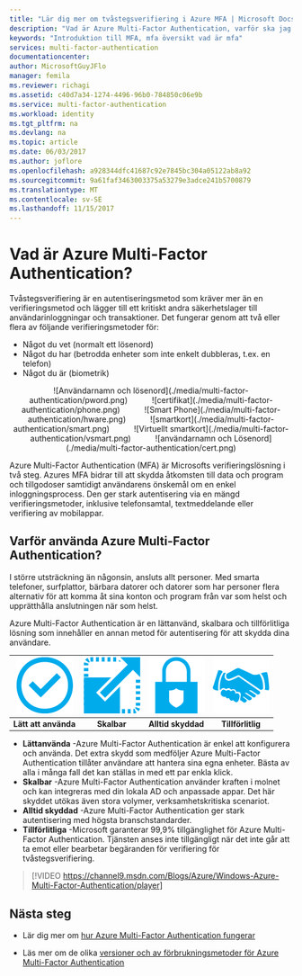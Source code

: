 ```yaml
---
title: "Lär dig mer om tvåstegsverifiering i Azure MFA | Microsoft Docs"
description: "Vad är Azure Multi-Factor Authentication, varför ska jag använda MFA, mer information om Multifaktorautentisering klienten och olika metoder och versioner som är tillgängliga. "
keywords: "Introduktion till MFA, mfa översikt vad är mfa"
services: multi-factor-authentication
documentationcenter: 
author: MicrosoftGuyJFlo
manager: femila
ms.reviewer: richagi
ms.assetid: c40d7a34-1274-4496-96b0-784850c06e9b
ms.service: multi-factor-authentication
ms.workload: identity
ms.tgt_pltfrm: na
ms.devlang: na
ms.topic: article
ms.date: 06/03/2017
ms.author: joflore
ms.openlocfilehash: a928344dfc41687c92e7845bc304a05122ab8a92
ms.sourcegitcommit: 9a61faf3463003375a53279e3adce241b5700879
ms.translationtype: MT
ms.contentlocale: sv-SE
ms.lasthandoff: 11/15/2017
---
```

# <a name="what-is-azure-multi-factor-authentication"></a>Vad är Azure Multi-Factor Authentication?
Tvåstegsverifiering är en autentiseringsmetod som kräver mer än en verifieringsmetod och lägger till ett kritiskt andra säkerhetslager till användarinloggningar och transaktioner. Det fungerar genom att två eller flera av följande verifieringsmetoder för:

* Något du vet (normalt ett lösenord)
* Något du har (betrodda enheter som inte enkelt dubbleras, t.ex. en telefon)
* Något du är (biometrik)

<center>![Användarnamn och lösenord](./media/multi-factor-authentication/pword.png) &nbsp; &nbsp; &nbsp; &nbsp; &nbsp; ![certifikat](./media/multi-factor-authentication/phone.png) &nbsp; &nbsp; &nbsp; &nbsp; &nbsp; ![Smart Phone](./media/multi-factor-authentication/hware.png) &nbsp; &nbsp; &nbsp; &nbsp; &nbsp; ![smartkort](./media/multi-factor-authentication/smart.png) &nbsp; &nbsp; &nbsp; &nbsp; &nbsp; ![Virtuellt smartkort](./media/multi-factor-authentication/vsmart.png) &nbsp; &nbsp; &nbsp; &nbsp; &nbsp; ![användarnamn och Lösenord](./media/multi-factor-authentication/cert.png)</center>

Azure Multi-Factor Authentication (MFA) är Microsofts verifieringslösning i två steg. Azures MFA bidrar till att skydda åtkomsten till data och program och tillgodoser samtidigt användarens önskemål om en enkel inloggningsprocess. Den ger stark autentisering via en mängd verifieringsmetoder, inklusive telefonsamtal, textmeddelande eller verifiering av mobilappar.

## <a name="why-use-azure-multi-factor-authentication"></a>Varför använda Azure Multi-Factor Authentication?
I större utsträckning än någonsin, ansluts allt personer. Med smarta telefoner, surfplattor, bärbara datorer och datorer som har personer flera alternativ för att komma åt sina konton och program från var som helst och upprätthålla anslutningen när som helst.

Azure Multi-Factor Authentication är en lättanvänd, skalbara och tillförlitliga lösning som innehåller en annan metod för autentisering för att skydda dina användare.

| ![Lätt att använda](./media/multi-factor-authentication/simple.png) | ![Skalbar](./media/multi-factor-authentication/scalable.png) | ![Alltid skyddad](./media/multi-factor-authentication/protected.png) | ![Tillförlitlig](./media/multi-factor-authentication/reliable.png) |
|:---:|:---:|:---:|:---:|
| **Lätt att använda** |**Skalbar** |**Alltid skyddad** |**Tillförlitlig** |

* **Lättanvända** -Azure Multi-Factor Authentication är enkel att konfigurera och använda. Det extra skydd som medföljer Azure Multi-Factor Authentication tillåter användare att hantera sina egna enheter. Bästa av alla i många fall det kan ställas in med ett par enkla klick.
* **Skalbar** -Azure Multi-Factor Authentication använder kraften i molnet och kan integreras med din lokala AD och anpassade appar. Det här skyddet utökas även stora volymer, verksamhetskritiska scenariot.
* **Alltid skyddad** -Azure Multi-Factor Authentication ger stark autentisering med högsta branschstandarder.
* **Tillförlitliga** -Microsoft garanterar 99,9% tillgänglighet för Azure Multi-Factor Authentication. Tjänsten anses inte tillgängligt när det inte går att ta emot eller bearbetar begäranden för verifiering för tvåstegsverifiering.

> [!VIDEO https://channel9.msdn.com/Blogs/Azure/Windows-Azure-Multi-Factor-Authentication/player]


## <a name="next-steps"></a>Nästa steg

- Lär dig mer om [hur Azure Multi-Factor Authentication fungerar](multi-factor-authentication-how-it-works.md)

- Läs mer om de olika [versioner och av förbrukningsmetoder för Azure Multi-Factor Authentication](multi-factor-authentication-versions-plans.md)
